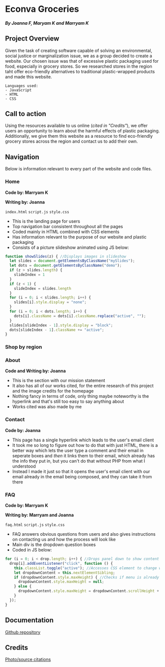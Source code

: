 # Econva Groceries
##### By Joanna F, Maryam K and Marryam K

## Project Overview
Given the task of creating software capable of solving an environmental, social justice or marginalization issue, we as a group decided to create a website. Our chosen issue was that of excessive plastic packaging used for food, especially in grocery stores. So we researched stores in the region taht offer eco-friendly alternatives to traditional plastic-wrapped products and made this website.
```
Languages used:
- JavaScript
- HTML
- CSS
```
## Call to action
Using the resources available to us online (*cited in "Credits"*), we offer users an opportunity to learn about the harmful effects of plastic packaging. Additionally, we give them this website as a resource to find eco-friendly grocery stores across the region and contact us to add their own.

## Navigation
Below is information relevant to every part of the website and code files.
### Home
**Code by: Marryam K**

**Writing by: Joanna**

`index.html` `script.js` `style.css`

- This is the landing page for users
- Top navigation bar consistent throughout all the pages
- Coded mainly in HTML combined with CSS elements
- Has information relevant to the purpose of our website and plastic packaging
- Consists of a picture slideshow animated using JS below:
```js
function showSlides(z) { //Displays images in slideshow
  let slides = document.getElementsByClassName("mySlides");
  let dots = document.getElementsByClassName("demo");
  if (z > slides.length) {
    slideIndex = 1
  }
  if (z < 1) {
    slideIndex = slides.length
  }
  for (i = 0; i < slides.length; i++) {
    slides[i].style.display = "none";
  }
  for (i = 0; i < dots.length; i++) {
    dots[i].className = dots[i].className.replace("active", "");
  }
  slides[slideIndex - 1].style.display = "block";
  dots[slideIndex - 1].className += "active";
}
```


### Shop by region

### About
**Code and Writing by: Joanna**

- This is the section with our mission statement
- It also has all of our works cited, for the entire research of this project and the image credits for the homepage
- Nothing fancy in terms of code, only thing maybe noteworthy is the hyperlink and that's still too easy to say anything about
- Works cited was also made by me

### Contact
**Code by: Joanna**

- This page has a single hyperlink which leads to the user's email client
- It took me so long to figure out how to do that with just HTML, there is a better way which lets the user type a comment and their email in seperate boxes and *then* it links them to their email, which already has the info they put in, but you can't do that without PHP from what I understood
- Instead I made it just so that it opens the user's email client with our email already in the email being composed, and they can take it from there
### FAQ
**Code by: Marryam K**

**Writing by: Marryam and Joanna**

`faq.html` `script.js` `style.css`

- FAQ answers obvious questions from users and also gives instructions on contacting us and how the process will look like
- Main div is the dropdown question boxes
- Coded in JS below:
```js
for (i = 0; i < drop.length; i++) { //Drops panel down to show content
  drop[i].addEventListener("click", function () {
    this.classList.toggle("active"); //Accesses CSS element to change when dropdown is clicked
    let dropdownContent = this.nextElementSibling;
    if (dropdownContent.style.maxHeight) { //Checks if menu is already open
      dropdownContent.style.maxHeight = null;
    } else {
      dropdownContent.style.maxHeight = dropdownContent.scrollHeight + "px";
    }
  });
}
```

## Documentation
[Github repository](https://github.com/icaicarus/Econva-Groceries)

## Credits
[Photo/source citations](https://docs.google.com/document/d/1suOFyWYDXuieVtiCiYQnB-TLZ1AFFjidwytJflorH-U/edit?usp=sharing)


